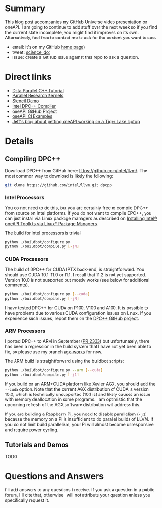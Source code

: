# Summary

This blog post accompanies my GitHub Universe video presentation on oneAPI.  I am going to continue to add stuff over the next week so if you find the current state incomplete, you might find it improves on its own.  Alternatively, feel free to contact me to ask for the content you want to see.

* email: it's on my GitHub [home page](https://jeffhammond.github.io/))
* tweet: [science_dot](https://twitter.com/science_dot)
* issue: create a GitHub issue against this repo to ask a question.  

# Direct links

* [Data Parallel C++ Tutorial](https://github.com/jeffhammond/dpcpp-tutorial)
* [Parallel Research Kernels](https://github.com/ParRes/Kernels)
* [Stencil Demo](https://github.com/jeffhammond/stencil-demo)
* [Intel DPC++ Compiler](https://github.com/intel/llvm/)
* [oneAPI GitHub Project](https://github.com/oneapi-src/)
* [oneAPI CI Examples](https://github.com/oneapi-src/oneapi-ci)
* [Jeff's blog about getting oneAPI working on a Tiger Lake laptop](
https://github.com/jeffhammond/blog/blob/main/Dell_Inspiron5000_Linux.md)

# Details

## Compiling DPC++

Download DPC++ from GitHub here: https://github.com/intel/llvm/.  The most common way to download is likely the following:
```sh
git clone https://github.com/intel/llvm.git dpcpp
```

### Intel Processors

You do not need to do this, but you are certainly free to compile DPC++ from source on Intel platforms.  If you do not want to compile DPC++, you can just install via Linux package managers as described on [Installing Intel® oneAPI Toolkits via Linux* Package Managers](https://software.intel.com/content/www/us/en/develop/articles/oneapi-repo-instructions.html).

The build for Intel processors is trivial:
```sh
python ./buildbot/configure.py
python ./buildbot/compile.py [-jN]
```

### CUDA Processors

The build of DPC++ for CUDA (PTX back-end) is straightforward.  You should use CUDA 10.1, 11.0 or 11.1.  I recall that 11.2 is not yet supported.  Version 10.0 is not supported but mostly works (see below for additional comments).
```sh
python ./buildbot/configure.py [--cuda]
python ./buildbot/compile.py [-jN]
```
I have tested DPC++ for CUDA on P100, V100 and A100.  It is possible to have problems due to various CUDA configuration issues on Linux.  If you experience such issues, report them on the [DPC++ GitHub project](https://github.com/intel/llvm/).

### ARM Processors

I ported DPC++ to ARM in September ([PR 2333](https://github.com/intel/llvm/pull/2333)) but unfortunately, there has been a regression in the build system that I have not yet been able to fix, so please use my branch [agx-works](https://github.com/jeffhammond/intel-llvm/tree/agx-works) for now.

The ARM build is straightforward using the buildbot scripts:
```sh
python ./buildbot/configure.py --arm [--cuda]
python ./buildbot/compile.py [-j1]
```

If you build on an ARM+CUDA platform like Xavier AGX, you should add the `--cuda` option.  Note that the current AGX distribution of CUDA is version 10.0, which is technically unsupported (10.1 is) and likely causes an issue with memory deallocation in some programs.  I am optimistic that the upcoming refresh of the AGX software distribution will address this.

If you are building a Raspberry Pi, you need to disable parallelism (`-j1`) because the memory on a Pi is insufficient to do parallel builds of LLVM.  If you do not limit build parallelism, your Pi will almost become unresponsive and require power cycling.

## Tutorials and Demos

TODO

# Questions and Answers

I'll add answers to any questions I receive.  If you ask a question in a public forum, I'll cite that, otherwise I will not attribute your question unless you specifically request it.
